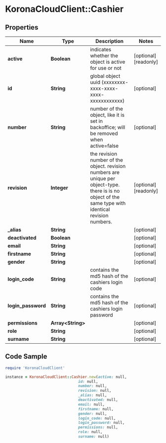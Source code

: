 # KoronaCloudClient::Cashier

## Properties

Name | Type | Description | Notes
------------ | ------------- | ------------- | -------------
**active** | **Boolean** | indicates whether the object is active for use or not | [optional] [readonly] 
**id** | **String** | global object uuid (xxxxxxxx-xxxx-xxxx-xxxx-xxxxxxxxxxxx) | [optional] 
**number** | **String** | number of the object, like it is set in backoffice; will be removed when active&#x3D;false | [optional] 
**revision** | **Integer** | the revision number of the object. revision numbers are unique per object-type. there is is no object of the same type with identical revision numbers. | [optional] [readonly] 
**_alias** | **String** |  | [optional] 
**deactivated** | **Boolean** |  | [optional] 
**email** | **String** |  | [optional] 
**firstname** | **String** |  | [optional] 
**gender** | **String** |  | [optional] 
**login_code** | **String** | contains the md5 hash of the cashiers login code | [optional] 
**login_password** | **String** | contains the md5 hash of the cashiers login password | [optional] 
**permissions** | **Array&lt;String&gt;** |  | [optional] 
**role** | **String** |  | [optional] 
**surname** | **String** |  | [optional] 

## Code Sample

```ruby
require 'KoronaCloudClient'

instance = KoronaCloudClient::Cashier.new(active: null,
                                 id: null,
                                 number: null,
                                 revision: null,
                                 _alias: null,
                                 deactivated: null,
                                 email: null,
                                 firstname: null,
                                 gender: null,
                                 login_code: null,
                                 login_password: null,
                                 permissions: null,
                                 role: null,
                                 surname: null)
```


